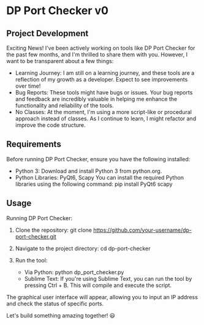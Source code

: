 # DP Port Checker v0

## Project Development

Exciting News! I've been actively working on tools like DP Port Checker for the past few months, and I'm thrilled to share them with you. However, I want to be transparent about a few things:

- Learning Journey: I am still on a learning journey, and these tools are a reflection of my growth as a developer. Expect to see improvements over time!
- Bug Reports: These tools might have bugs or issues. Your bug reports and feedback are incredibly valuable in helping me enhance the functionality and reliability of the tools.
- No Classes: At the moment, I'm using a more script-like or procedural approach instead of classes. As I continue to learn, I might refactor and improve the code structure.

## Requirements

Before running DP Port Checker, ensure you have the following installed:

- Python 3: Download and install Python 3 from python.org.
- Python Libraries: PyQt6, Scapy
  You can install the required Python libraries using the following command:
  pip install PyQt6 scapy

## Usage

Running DP Port Checker:

1. Clone the repository:
   git clone https://github.com/your-username/dp-port-checker.git

2. Navigate to the project directory:
   cd dp-port-checker

3. Run the tool:
   - Via Python:
     python dp_port_checker.py
   - Sublime Text:
     If you're using Sublime Text, you can run the tool by pressing Ctrl + B. This will compile and execute the script.

The graphical user interface will appear, allowing you to input an IP address and check the status of specific ports.

Let's build something amazing together! 😃
